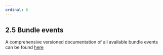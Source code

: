 ```yaml
---
ordinal: 6
---
```


## 2.5 Bundle events

A comprehensive versioned documentation of all available bundle events can be found [here](https://www.oskari.org/api/events)
